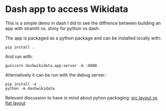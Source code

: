# Dash app to access Wikidata

This is a simple demo in dash I did to see the diffrence between building an app with stramlit vs. shiny for python vs dash.

The app is packaged as a python package and can be installed locally with:

```
pip install .
```

And run with:

```
gunicorn dashwikidata.app:server -b :8000
```

Alternatively it can be run with the debug server:

```
pip install -e .
python -m dashwikidata
```
Relevant discussion to have in mind about pyhon packaging:
[src layout vs flat layout](https://packaging.python.org/en/latest/discussions/src-layout-vs-flat-layout/)
